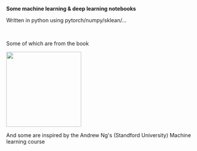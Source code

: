 <b>Some machine learning & deep learning notebooks</b>
<br>
<p>Written in python using pytorch/numpy/sklean/...</p>
<br>
<p>Some of which are from the book</p>
<img src='https://encrypted-tbn2.gstatic.com/shopping?q=tbn:ANd9GcTFZ1aY1AMjjForuWjXiSkgRFGM5zdTCALxK-JuR6_KI_JAW7k&usqp=CAc' height=200>
<p>And some are inspired by the Andrew Ng's (Standford University) Machine learning course</p>

